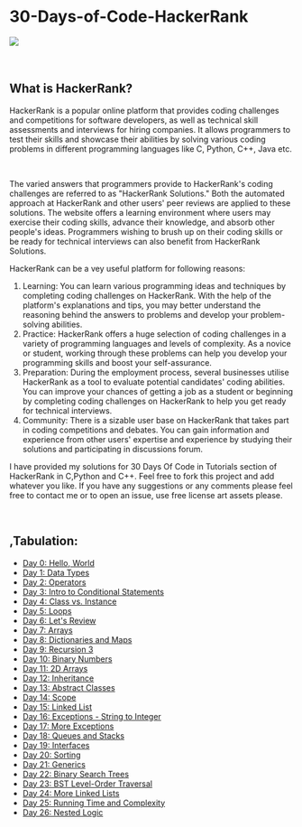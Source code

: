 # 30-Days-of-Code-HackerRank
<img src="https://camo.githubusercontent.com/49e713e1463692beaff7b552eb60511454485659f6131286eeab9db84e91840a/68747470733a2f2f69302e77702e636f6d2f6772616473696e67616d65732e636f6d2f77702d636f6e74656e742f75706c6f6164732f323031362f30352f3835363737315f3636383232343035333139373834315f313934333639393030395f6f2e706e67"><br><br><br>
<h2><b>What is HackerRank?</b></h2>
<p>HackerRank is a popular online platform that provides coding challenges and competitions for software developers, as well as technical skill assessments and interviews for hiring companies. It allows programmers to test their skills and showcase their abilities by solving various coding problems in different programming languages like C, Python, C++, Java etc.</p><br>
<p>The varied answers that programmers provide to HackerRank's coding challenges are referred to as "HackerRank Solutions." Both the automated approach at HackerRank and other users' peer reviews are applied to these solutions. The website offers a learning environment where users may exercise their coding skills, advance their knowledge, and absorb other people's ideas. Programmers wishing to brush up on their coding skills or be ready for technical interviews can also benefit from HackerRank Solutions.</p>
<p>HackerRank can be a vey useful platform for following reasons:
<ol type="1">
<li>Learning: You can learn various programming ideas and techniques by completing coding challenges on HackerRank. With the help of the platform's explanations and tips, you may better understand the reasoning behind the answers to problems and develop your problem-solving abilities.</li> 
<li>Practice: HackerRank offers a huge selection of coding challenges in a variety of programming languages and levels of complexity. As a novice or student, working through these problems can help you develop your programming skills and boost your self-assurance.</li>
<li>Preparation: During the employment process, several businesses utilise HackerRank as a tool to evaluate potential candidates' coding abilities. You can improve your chances of getting a job as a student or beginning by completing coding challenges on HackerRank to help you get ready for technical interviews.
</li>
<li>Community: There is a sizable user base on HackerRank that takes part in coding competitions and debates. You can gain information and experience from other users' expertise and experience by studying their solutions and participating in discussions forum.</li>
</ol>
</p>
<p>I have provided my solutions for 30 Days Of Code in Tutorials section of HackerRank in C,Python and C++. Feel free to fork this project and add whatever you like. If you have any suggestions or any comments please feel free to contact me or to open an issue, use free license art assets please.</p><br>
<h2>,<b>Tabulation:</b></h2>
<ul type="disc">
<li><a href="https://www.hackerrank.com/challenges/30-hello-world/problem?isFullScreen=true">Day 0: Hello, World</li>
<li><a href="https://www.hackerrank.com/challenges/30-data-types/problem?isFullScreen=true">Day 1: Data Types</li>
<li><a href="https://www.hackerrank.com/challenges/30-operators/problem?isFullScreen=true">Day 2: Operators</li>
<li><a href="https://www.hackerrank.com/challenges/30-conditional-statements/problem?isFullScreen=true">Day 3: Intro to Conditional Statements</li>
<li><a href="https://www.hackerrank.com/challenges/30-class-vs-instance/problem?isFullScreen=true">Day 4: Class vs. Instance</li>
<li><a href="https://www.hackerrank.com/challenges/30-loops/problem?isFullScreen=true">Day 5: Loops</li>
<li><a href="https://www.hackerrank.com/challenges/30-review-loop/problem?isFullScreen=true">Day 6: Let's Review</li>
<li><a href="https://www.hackerrank.com/challenges/30-arrays/problem?isFullScreen=trueDay">Day 7: Arrays</li>
<li><a href="https://www.hackerrank.com/challenges/30-dictionaries-and-maps/problem?isFullScreen=true">Day 8: Dictionaries and Maps</li>
<li><a href="https://hackerrank.com/challenges/30-recursion/problem?isFullScreen=true">Day 9: Recursion 3</li>
<li><a href="https://www.hackerrank.com/challenges/30-binary-numbers/problem?isFullScreen=true">Day 10: Binary Numbers</li>
<li><a href="https://www.hackerrank.com/challenges/30-2d-arrays/problem?isFullScreen=true">Day 11: 2D Arrays</li>
<li><a href="https://www.hackerrank.com/challenges/30-inheritance/problem?isFullScreen=true">Day 12: Inheritance</li>
<li><a href="https://www.hackerrank.com/challenges/30-abstract-classes/problem?isFullScreen=true">Day 13: Abstract Classes</li>
<li><a href="https://www.hackerrank.com/challenges/30-scope/problem?isFullScreen=true">Day 14: Scope</li>
<li><a href="https://www.hackerrank.com/challenges/30-linked-list/problem?isFullScreen=true">Day 15: Linked List</li>
<li><a href="https://www.hackerrank.com/challenges/30-exceptions-string-to-integer/problem?isFullScreen=true">Day 16: Exceptions - String to Integer</li>
<li><a href="https://www.hackerrank.com/challenges/30-more-exceptions/problem?isFullScreen=true">Day 17: More Exceptions</li>
<li><a href="https://www.hackerrank.com/challenges/30-queues-stacks/problem?isFullScreen=true">Day 18: Queues and Stacks</li>
<li><a href="https://www.hackerrank.com/challenges/30-interfaces/problem?isFullScreen=true">Day 19: Interfaces</li>
<li><a href="https://www.hackerrank.com/challenges/30-sorting/problem?isFullScreen=true">Day 20: Sorting</li>
<li><a href="https://www.hackerrank.com/challenges/30-generics/problem?isFullScreen=true">Day 21: Generics</li>
<li><a href="https://www.hackerrank.com/challenges/30-binary-search-trees/problem?isFullScreen=true">Day 22: Binary Search Trees</li>
<li><a href="https://www.hackerrank.com/challenges/30-binary-trees/problem?isFullScreen=true">Day 23: BST Level-Order Traversal</li>
<li><a href="https://www.hackerrank.com/challenges/30-linked-list-deletion/problem?isFullScreen=true">Day 24: More Linked Lists</li>
<li><a href="https://www.hackerrank.com/challenges/30-running-time-and-complexity/problem?isFullScreen=true">Day 25: Running Time and Complexity</li>
<li><a href="https://www.hackerrank.com/challenges/30-nested-logic/problem?isFullScreen=true">Day 26: Nested Logic</li>
</ul>
